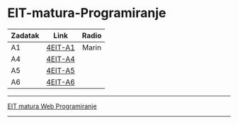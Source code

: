# EIT-matura-Programiranje
| Zadatak        | Link       | Radio       | 
| ------------- |:-------------:|:-------------:|
| A1      | [4EIT-A1](https://github.com/mikikupus/4EIT-A1)|Marin|
| A4      | [4EIT-A4](https://github.com/mikikupus/4EIT-A4)|
| A5      | [4EIT-A5](https://github.com/mikikupus/4EIT-A5)|
| A6      | [4EIT-A6](https://github.com/mikikupus/4EIT-A6)|

______________________________
[EIT matura Web Programiranje](https://github.com/Veljko28/EIT-Matura)
______________________________
